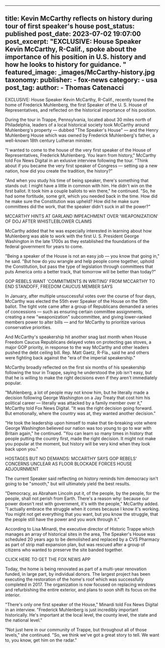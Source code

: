 
---
title: Kevin McCarthy reflects on history during tour of first speaker&#39;s house 
post_status: published
post_date: 2023-07-02 19:07:00 
post_excerpt: "EXCLUSIVE: House Speaker Kevin McCarthy, R-Calif., spoke about the importance of his position in U.S. history and how he looks to history for guidance. "
featured_image: _images/McCarthy-history.jpg 
taxonomy:
    publisher:
        - fox-news
    category:
        - usa 
    post_tag:
    author:
        - Thomas Catenacci
---
EXCLUSIVE: House Speaker Kevin McCarthy, R-Calif., recently toured the home of Frederick Muhlenberg, the first Speaker of the U. S. House of Representatives, and reflected on the historical importance of his position.

During the tour in Trappe, Pennsylvania, located about 30 miles north of Philadelphia, leaders of a local historical society took McCarthy around Muhlenberg&#39;s property — dubbed &quot;The Speaker&#39;s House&quot; — and the Henry Muhlenberg House which was owned by Frederick Muhlenberg&#39;s father, a well-known 18th century Lutheran minister.

&quot;I wanted to come to the house of the very first speaker of the House of Representatives, Frederick Muhlenberg. You learn from history,&quot; McCarthy told Fox News Digital in an exlusive interview following the tour. &quot;Think about if you became the very first speaker of Congress — setting up a new nation, how did you create the tradition, the history?&quot;

&quot;And when you study his time of being speaker, there&#39;s something that stands out: I might have a little in common with him. He didn&#39;t win on the first ballot. It took him a couple ballots to win there,&quot; he continued. &quot;So, he had some fortitude, some grit, which you needed back in the time. How did he make sure the Constitution was upheld? How did he make sure committees did the work, that the speaker didn&#39;t suck in all the power?&quot;

MCCARTHY HINTS AT GARLAND IMPEACHMENT OVER &#39;WEAPONIZATION&#39; OF DOJ AFTER WHISTLEBLOWER CLAIMS

McCarthy added that he was especially interested in learning about how Muhlenberg was able to work with the first U. S. President George Washington in the late 1700s as they established the foundations of the federal government for years to come.

&quot;Being a speaker of the House is not an easy job — you know that going in,&quot; he said. &quot;But how do you wrangle and help people come together, uphold the Constitution, but pass the type of legislation through committees that puts America onto a better track, that tomorrow will be better than today?&quot;

GOP REBELS WANT &#39;COMMITMENTS IN WRITING&#39; FROM MCCARTHY TO END STANDOFF, FREEDOM CAUCUS MEMBER SAYS

In January, after multiple unsuccessful votes over the course of four days, McCarthy was elected the 55th ever Speaker of the House on the 15th ballot. The tight vote came after a group of Republicans demanded a series of concessions — such as ensuring certain committee assignments, creating a new &quot;weaponization&quot; subcommittee, and giving lower-ranked members power to alter bills — and for McCarthy to prioritize various conservative priorities.

And McCarthy&#39;s speakership hit another snag last month when House Freedom Caucus Republicans delayed votes on protecting gas stoves, a major GOP priority, in response to the way McCarthy and other leaders pushed the debt ceiling bill. Rep. Matt Gaetz, R-Fla., said he and others were fighting back against the &quot;era of the imperial speakership.&quot;

McCarthy broadly reflected on the first six months of his speakership following the tour in Trappe, saying he understood the job isn&#39;t easy, but that he is willing to make the right decisions even if they aren&#39;t immediately popular.

&quot;Muhlenberg, a lot of people may not know him, but he literally made a decision following George Washington on a Jay Treaty that cost him his political career — literally was attacked by a family member over it,&quot; McCarthy told Fox News Digital. &quot;It was the right decision going forward. But emotionally, where the country was at, they wanted another decision.&quot;

&quot;He took the leadership upon himself to make that tie-breaking vote where George Washington believed our nation was too young to go to war with Britain again,&quot; he continued. &quot;You can learn so many times in history that people putting the country first, made the right decision. It might not make you popular at the moment, but history will be very kind when they look back upon you.&quot;

HOSTAGES BUT NO DEMANDS: MCCARTHY SAYS GOP REBELS&#39; CONCERNS UNCLEAR AS FLOOR BLOCKADE FORCES HOUSE ADJOURNMENT

The current Speaker said reflecting on history reminds him democracy isn&#39;t going to be &quot;smooth,&quot; but will ultimately yield the best results.

&quot;Democracy, as Abraham Lincoln put it, of the people, by the people, for the people, shall not perish from Earth. There&#39;s a reason why: because our power doesn&#39;t rest with government, it&#39;s with the people,&quot; McCarthy added. &quot;I actually embrace the struggle when it comes because I know it&#39;s working. You might not get everything that you want, but you know the struggle, that the people still have the power and you work through it.&quot;

According to Lisa Minardi, the executive director of Historic Trappe which manages an array of historical sites in the area, The Speaker&#39;s House was scheduled 20 years ago to be demolished and replaced by a CVS Pharmacy as part of strip mall expansion plan, but was rescued after a group of citizens who wanted to preserve the site banded together.

CLICK HERE TO GET THE FOX NEWS APP

Today, the home is being renovated as part of a multi-year renovation funded, in large part, by individual donors. The largest project has been executing the restoration of the home&#39;s roof which was successfully completed in 2017. The organization is now focused on replacing windows and refurbishing the entire exterior, and plans to soon shift its focus on the interior.

&quot;There&#39;s only one first speaker of the House,&quot; Minardi told Fox News Digital in an interview. &quot;Frederick Muhlenberg is just incredibly important historically. He&#39;s important at the local level, the county level, the state and the national level.&quot;

&quot;Not just here in our community of Trappe, but throughout all of those levels,&quot; she continued. &quot;So, we think we&#39;ve got a great story to tell. We want to, you know, get him on the radar.&quot; 

